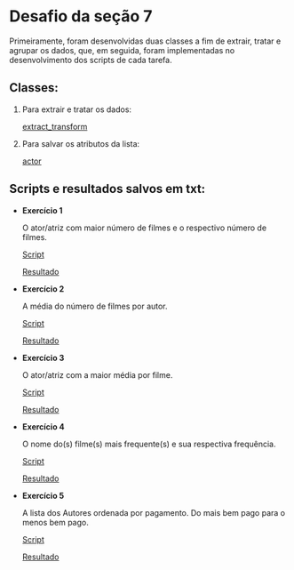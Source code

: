 # Desafio da seção 7

Primeiramente, foram desenvolvidas duas classes a fim de extrair, tratar e agrupar os dados, que, em seguida, foram implementadas no desenvolvimento dos scripts de cada tarefa.

## Classes:

1. Para extrair e tratar os dados:

    [extract_transform](https://github.com/telmacarvalho/programa_de_bolsas_compass/blob/main/Python/Data_%26_Analytics/Desafio/extract_transform.py)

2. Para salvar os atributos da lista:

    [actor](https://github.com/telmacarvalho/programa_de_bolsas_compass/blob/main/Python/Data_%26_Analytics/Desafio/actor.py)

## Scripts e resultados salvos em txt:

* **Exercício 1**

    O ator/atriz com maior número de filmes e o respectivo número de filmes.

    [Script](https://github.com/telmacarvalho/programa_de_bolsas_compass/blob/main/Python/Data_%26_Analytics/Desafio/tarefa1_1.py)

    [Resultado](https://github.com/telmacarvalho/programa_de_bolsas_compass/blob/main/Python/Data_%26_Analytics/Desafio/tarefa1_1.txt)


* **Exercício 2**

    A média do número de filmes por autor.

    [Script](https://github.com/telmacarvalho/programa_de_bolsas_compass/blob/main/Python/Data_%26_Analytics/Desafio/tarefa1_2.py)

    [Resultado](https://github.com/telmacarvalho/programa_de_bolsas_compass/blob/main/Python/Data_%26_Analytics/Desafio/tarefa1_2.txt)

* **Exercício 3**

    O ator/atriz com a maior média por filme.

    [Script](https://github.com/telmacarvalho/programa_de_bolsas_compass/blob/main/Python/Data_%26_Analytics/Desafio/tarefa1_3.py)

    [Resultado](https://github.com/telmacarvalho/programa_de_bolsas_compass/blob/main/Python/Data_%26_Analytics/Desafio/tarefa1_3.txt)

* **Exercício 4**

    O nome do(s) filme(s) mais frequente(s) e sua respectiva frequência.

    [Script](https://github.com/telmacarvalho/programa_de_bolsas_compass/blob/main/Python/Data_%26_Analytics/Desafio/tarefa1_4.py)

    [Resultado](https://github.com/telmacarvalho/programa_de_bolsas_compass/blob/main/Python/Data_%26_Analytics/Desafio/tarefa1_4.txt)


* **Exercício 5**

    A lista dos Autores ordenada por pagamento. Do mais bem pago para o menos bem pago.

    [Script](https://github.com/telmacarvalho/programa_de_bolsas_compass/blob/main/Python/Data_%26_Analytics/Desafio/tarefa1_5.py)

    [Resultado](https://github.com/telmacarvalho/programa_de_bolsas_compass/blob/main/Python/Data_%26_Analytics/Desafio/tarefa1_5.txt)